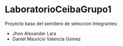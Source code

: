 # LaboratorioCeibaGrupo1
Proyecto base del semillero de seleccion
Integrantes: 
- Jhon Alexander Lara
- Daniel Mauricio Valencia Gómez
